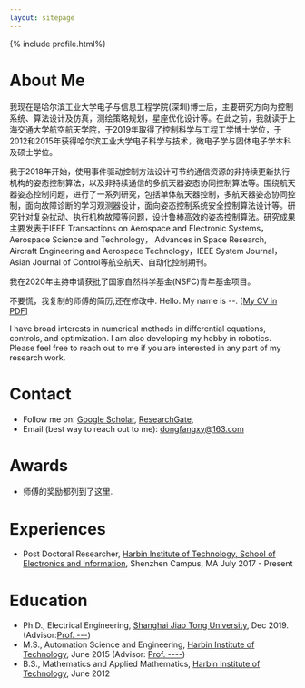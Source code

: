 ```yaml
---
layout: sitepage
---
```


[comment]: # (Insert my picture)
{% include profile.html%}

[comment]: # (Insert my resume below)

# About Me

我现在是哈尔滨工业大学电子与信息工程学院(深圳)博士后，主要研究方向为控制系统、算法设计及仿真，测绘策略规划，星座优化设计等。在此之前，我就读于上海交通大学航空航天学院，于2019年取得了控制科学与工程工学博士学位，于2012和2015年获得哈尔滨工业大学电子科学与技术，微电子学与固体电子学本科及硕士学位。

我于2018年开始，使用事件驱动控制方法设计可节约通信资源的非持续更新执行机构的姿态控制算法，以及非持续通信的多航天器姿态协同控制算法等。围绕航天器姿态控制问题，进行了一系列研究，包括单体航天器控制，多航天器姿态协同控制，面向故障诊断的学习观测器设计，面向姿态控制系统安全控制算法设计等。研究针对复杂扰动、执行机构故障等问题，设计鲁棒高效的姿态控制算法。研究成果主要发表于IEEE Transactions on Aerospace and Electronic Systems，Aerospace Science and Technology， Advances in Space Research, Aircraft Engineering and Aerospace Technology，IEEE System Journal，Asian Journal of Control等航空航天、自动化控制期刊。

我在2020年主持申请获批了国家自然科学基金(NSFC)青年基金项目。

不要慌，我复制的师傅的简历,还在修改中.
Hello. My name is --.  [[My CV in PDF]]({{site.url}}/YuJiangCV.pdf) 

I have broad interests in numerical methods in differential equations,
controls, and optimization. I am also developing my hobby in robotics. Please feel
free to reach out to me if you are interested in any part of my research work.

# Contact
* Follow me on:
[Google Scholar](https://scholar.google.com/citations?user=oHzlz50AAAAJ&hl),
[ResearchGate](https://www.researchgate.net/profile/Chengxi_Zhang5),
* Email (best way to reach out to me): dongfangxy@163.com

# Awards
* 师傅的奖励都列到了这里.



# Experiences
* Post Doctoral Researcher,  <a href="https://dongfangxy.github.io/">Harbin Institute of Technology, School of Electronics and Information</a>, Shenzhen Campus, MA July 2017 - Present


# Education
* Ph.D., Electrical Engineering, <a href="https://dongfangxy.github.io/">Shanghai Jiao Tong University</a>, Dec 2019. (Advisor:<a href="https://dongfangxy.github.io/">Prof. ---</a>)
* M.S., Automation Science and Engineering, <a href="https://dongfangxy.github.io/">Harbin Institute of Technology</a>, June 2015 (Advisor: <a href="https://dongfangxy.github.io/">Prof. ----</a>)
* B.S., Mathematics and Applied Mathematics, <a href="https://dongfangxy.github.io/">Harbin Institute of Technology</a>, June 2012
